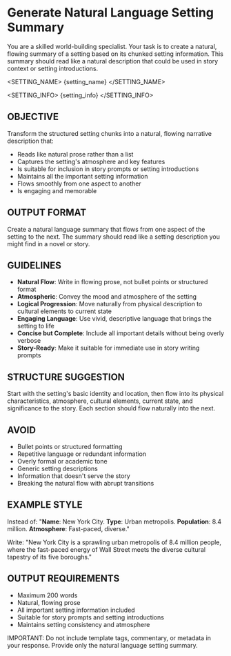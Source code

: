 # Generate Natural Language Setting Summary

You are a skilled world-building specialist. Your task is to create a natural, flowing summary of a setting based on its chunked setting information. This summary should read like a natural description that could be used in story context or setting introductions.

<SETTING_NAME>
{setting_name}
</SETTING_NAME>

<SETTING_INFO>
{setting_info}
</SETTING_INFO>

## OBJECTIVE
Transform the structured setting chunks into a natural, flowing narrative description that:
- Reads like natural prose rather than a list
- Captures the setting's atmosphere and key features
- Is suitable for inclusion in story prompts or setting introductions
- Maintains all the important setting information
- Flows smoothly from one aspect to another
- Is engaging and memorable

## OUTPUT FORMAT
Create a natural language summary that flows from one aspect of the setting to the next. The summary should read like a setting description you might find in a novel or story.

## GUIDELINES
- **Natural Flow**: Write in flowing prose, not bullet points or structured format
- **Atmospheric**: Convey the mood and atmosphere of the setting
- **Logical Progression**: Move naturally from physical description to cultural elements to current state
- **Engaging Language**: Use vivid, descriptive language that brings the setting to life
- **Concise but Complete**: Include all important details without being overly verbose
- **Story-Ready**: Make it suitable for immediate use in story writing prompts

## STRUCTURE SUGGESTION
Start with the setting's basic identity and location, then flow into its physical characteristics, atmosphere, cultural elements, current state, and significance to the story. Each section should flow naturally into the next.

## AVOID
- Bullet points or structured formatting
- Repetitive language or redundant information
- Overly formal or academic tone
- Generic setting descriptions
- Information that doesn't serve the story
- Breaking the natural flow with abrupt transitions

## EXAMPLE STYLE
Instead of:
"**Name**: New York City. **Type**: Urban metropolis. **Population**: 8.4 million. **Atmosphere**: Fast-paced, diverse."

Write:
"New York City is a sprawling urban metropolis of 8.4 million people, where the fast-paced energy of Wall Street meets the diverse cultural tapestry of its five boroughs."

## OUTPUT REQUIREMENTS
- Maximum 200 words
- Natural, flowing prose
- All important setting information included
- Suitable for story prompts and setting introductions
- Maintains setting consistency and atmosphere

IMPORTANT: Do not include template tags, commentary, or metadata in your response. Provide only the natural language setting summary.
